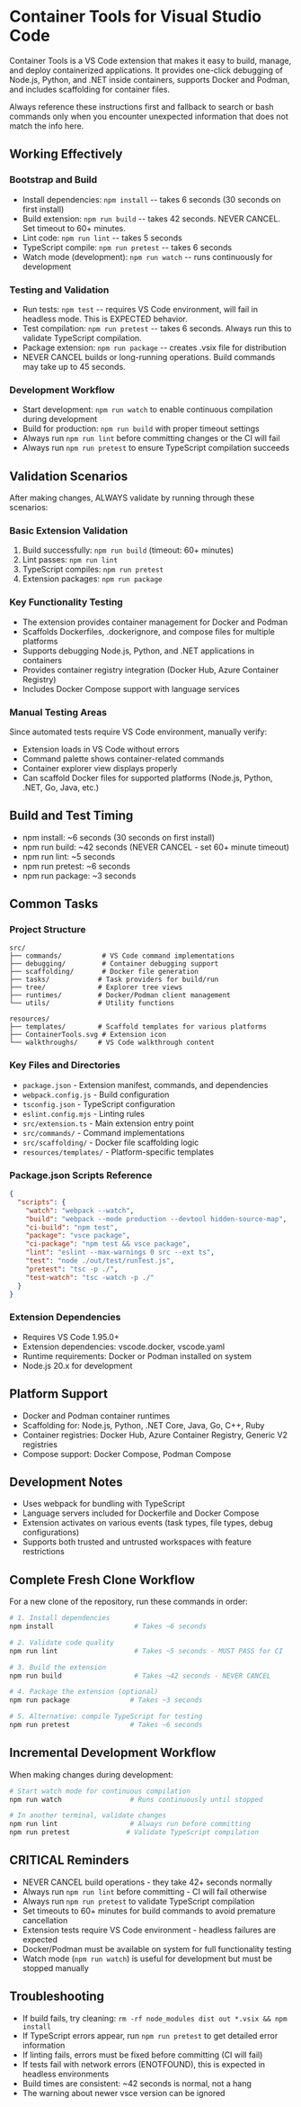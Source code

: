 # Container Tools for Visual Studio Code

Container Tools is a VS Code extension that makes it easy to build, manage, and deploy containerized applications. It provides one-click debugging of Node.js, Python, and .NET inside containers, supports Docker and Podman, and includes scaffolding for container files.

Always reference these instructions first and fallback to search or bash commands only when you encounter unexpected information that does not match the info here.

## Working Effectively

### Bootstrap and Build
- Install dependencies: `npm install` -- takes 6 seconds (30 seconds on first install)
- Build extension: `npm run build` -- takes 42 seconds. NEVER CANCEL. Set timeout to 60+ minutes.
- Lint code: `npm run lint` -- takes 5 seconds
- TypeScript compile: `npm run pretest` -- takes 6 seconds
- Watch mode (development): `npm run watch` -- runs continuously for development

### Testing and Validation
- Run tests: `npm test` -- requires VS Code environment, will fail in headless mode. This is EXPECTED behavior.
- Test compilation: `npm run pretest` -- takes 6 seconds. Always run this to validate TypeScript compilation.
- Package extension: `npm run package` -- creates .vsix file for distribution
- NEVER CANCEL builds or long-running operations. Build commands may take up to 45 seconds.

### Development Workflow
- Start development: `npm run watch` to enable continuous compilation during development
- Build for production: `npm run build` with proper timeout settings
- Always run `npm run lint` before committing changes or the CI will fail
- Always run `npm run pretest` to ensure TypeScript compilation succeeds

## Validation Scenarios

After making changes, ALWAYS validate by running through these scenarios:

### Basic Extension Validation
1. Build successfully: `npm run build` (timeout: 60+ minutes)
2. Lint passes: `npm run lint`
3. TypeScript compiles: `npm run pretest`
4. Extension packages: `npm run package`

### Key Functionality Testing
- The extension provides container management for Docker and Podman
- Scaffolds Dockerfiles, .dockerignore, and compose files for multiple platforms
- Supports debugging Node.js, Python, and .NET applications in containers
- Provides container registry integration (Docker Hub, Azure Container Registry)
- Includes Docker Compose support with language services

### Manual Testing Areas
Since automated tests require VS Code environment, manually verify:
- Extension loads in VS Code without errors
- Command palette shows container-related commands
- Container explorer view displays properly
- Can scaffold Docker files for supported platforms (Node.js, Python, .NET, Go, Java, etc.)

## Build and Test Timing
- npm install: ~6 seconds (30 seconds on first install)
- npm run build: ~42 seconds (NEVER CANCEL - set 60+ minute timeout)
- npm run lint: ~5 seconds
- npm run pretest: ~6 seconds
- npm run package: ~3 seconds

## Common Tasks

### Project Structure
```
src/
├── commands/          # VS Code command implementations
├── debugging/         # Container debugging support
├── scaffolding/       # Docker file generation
├── tasks/            # Task providers for build/run
├── tree/             # Explorer tree views
├── runtimes/         # Docker/Podman client management
└── utils/            # Utility functions

resources/
├── templates/        # Scaffold templates for various platforms
├── ContainerTools.svg # Extension icon
└── walkthroughs/     # VS Code walkthrough content
```

### Key Files and Directories
- `package.json` - Extension manifest, commands, and dependencies
- `webpack.config.js` - Build configuration
- `tsconfig.json` - TypeScript configuration
- `eslint.config.mjs` - Linting rules
- `src/extension.ts` - Main extension entry point
- `src/commands/` - Command implementations
- `src/scaffolding/` - Docker file scaffolding logic
- `resources/templates/` - Platform-specific templates

### Package.json Scripts Reference
```json
{
  "scripts": {
    "watch": "webpack --watch",
    "build": "webpack --mode production --devtool hidden-source-map",
    "ci-build": "npm test",
    "package": "vsce package",
    "ci-package": "npm test && vsce package",
    "lint": "eslint --max-warnings 0 src --ext ts",
    "test": "node ./out/test/runTest.js",
    "pretest": "tsc -p ./",
    "test-watch": "tsc -watch -p ./"
  }
}
```

### Extension Dependencies
- Requires VS Code 1.95.0+
- Extension dependencies: vscode.docker, vscode.yaml
- Runtime requirements: Docker or Podman installed on system
- Node.js 20.x for development

## Platform Support
- Docker and Podman container runtimes
- Scaffolding for: Node.js, Python, .NET Core, Java, Go, C++, Ruby
- Container registries: Docker Hub, Azure Container Registry, Generic V2 registries
- Compose support: Docker Compose, Podman Compose

## Development Notes
- Uses webpack for bundling with TypeScript
- Language servers included for Dockerfile and Docker Compose
- Extension activates on various events (task types, file types, debug configurations)
- Supports both trusted and untrusted workspaces with feature restrictions

## Complete Fresh Clone Workflow
For a new clone of the repository, run these commands in order:

```bash
# 1. Install dependencies
npm install                    # Takes ~6 seconds

# 2. Validate code quality
npm run lint                   # Takes ~5 seconds - MUST PASS for CI

# 3. Build the extension
npm run build                  # Takes ~42 seconds - NEVER CANCEL

# 4. Package the extension (optional)
npm run package               # Takes ~3 seconds

# 5. Alternative: compile TypeScript for testing
npm run pretest               # Takes ~6 seconds
```

## Incremental Development Workflow
When making changes during development:

```bash
# Start watch mode for continuous compilation
npm run watch                 # Runs continuously until stopped

# In another terminal, validate changes
npm run lint                  # Always run before committing
npm run pretest              # Validate TypeScript compilation
```

## CRITICAL Reminders
- NEVER CANCEL build operations - they take 42+ seconds normally
- Always run `npm run lint` before committing - CI will fail otherwise
- Always run `npm run pretest` to validate TypeScript compilation
- Set timeouts to 60+ minutes for build commands to avoid premature cancellation
- Extension tests require VS Code environment - headless failures are expected
- Docker/Podman must be available on system for full functionality testing
- Watch mode (`npm run watch`) is useful for development but must be stopped manually

## Troubleshooting
- If build fails, try cleaning: `rm -rf node_modules dist out *.vsix && npm install`
- If TypeScript errors appear, run `npm run pretest` to get detailed error information
- If linting fails, errors must be fixed before committing (CI will fail)
- If tests fail with network errors (ENOTFOUND), this is expected in headless environments
- Build times are consistent: ~42 seconds is normal, not a hang
- The warning about newer vsce version can be ignored